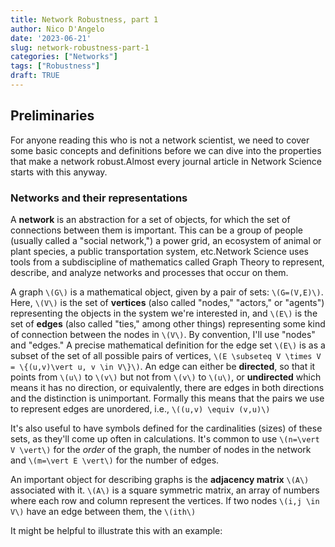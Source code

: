 ```yaml
---
title: Network Robustness, part 1
author: Nico D'Angelo
date: '2023-06-21'
slug: network-robustness-part-1
categories: ["Networks"]
tags: ["Robustness"]
draft: TRUE
---
```


## Preliminaries

For anyone reading this who is not a network scientist, we need to cover some basic concepts and definitions before we can dive into the properties that make a network robust.Almost every journal article in Network Science starts with this anyway.

### Networks and their representations

A **network** is an abstraction for a set of objects, for which the set of connections between them is important. This can be a group of people (usually called a "social network,") a power grid, an ecosystem of animal or plant species, a public transportation system, etc.Network Science uses tools from a subdiscipline of mathematics called Graph Theory to represent, describe, and analyze networks and processes that occur on them. 

A graph `\(G\)` is a mathematical object, given by a pair of sets: `\(G=(V,E)\)`. Here, `\(V\)` is the set of **vertices** (also called "nodes," "actors," or "agents") representing the objects in the system we're interested in, and `\(E\)` is the set of **edges** (also called "ties," among other things) representing some kind of connection between the nodes in `\(V\)`. By convention, I'll use "nodes" and "edges."  A precise mathematical definition for the edge set `\(E\)` is as a subset of the set of all possible pairs of vertices, `\(E \subseteq V \times V = \{(u,v)\vert u, v \in V\}\)`. An edge can either be **directed**, so that it points from `\(u\)` to `\(v\)` but not from `\(v\)` to `\(u\)`, or **undirected** which means it has no direction, or equivalently, there are edges in both directions and the distinction is unimportant. Formally this means that the pairs we use to represent edges are unordered, i.e., `\((u,v) \equiv (v,u)\)`  

It's also useful to have symbols defined for the cardinalities (sizes) of these sets, as they'll come up often in calculations. It's common to use `\(n=\vert V \vert\)` for the *order* of the graph, the number of nodes in the network and `\(m=\vert E \vert\)` for the number of edges.

An important object for describing graphs is the **adjacency matrix** `\(A\)` associated with it. `\(A\)` is a square symmetric matrix, an array of numbers where each row and column represent the vertices. If two nodes `\(i,j \in V\)` have an edge between them, the `\(ith\)` 

It might be helpful to illustrate this with an example:

